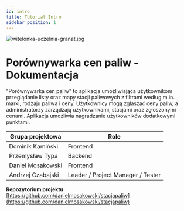 ```yaml
---
id: intro
title: Tutorial Intro
sidebar_position: 1
---
```


![witelonka-uczelnia-granat.jpg](../jpg/witelonka-uczelnia-granat.jpg)

# Porównywarka cen paliw - Dokumentacja

"Porównywarka cen paliw" to aplikacja umożliwiająca użytkownikom przeglądanie listy oraz mapy stacji paliwowych z filtrami według m.in. marki, rodzaju paliwa i ceny. Użytkownicy mogą zgłaszać ceny paliw, a administratorzy zarządzają użytkownikami, stacjami oraz zgłoszonymi cenami. Aplikacja umożliwia nagradzanie użytkowników dodatkowymi punktami.

| Grupa projektowa   | Role                       |
|--------------------|----------------------------|
| Dominik Kamiński   | Frontend                   |
| Przemysław Typa    | Backend                    |
| Daniel Mosakowski  | Frontend                   |
| Andrzej Czabajski  | Leader / Project Manager / Tester |

**Repozytorium projektu:**  
[https://github.com/danielmosakowski/stacjapaliw](https://github.com/danielmosakowski/stacjapaliw)
